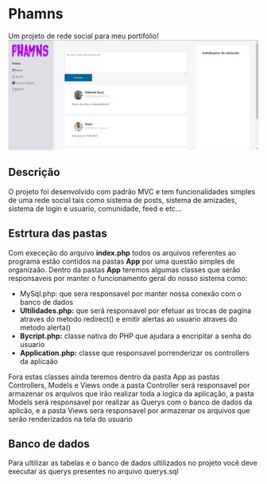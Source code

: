 # Phamns
Um projeto de rede social para meu portifólio! 
<img src="phamns_redesocial.png">
<h2> Descrição </h2>

O projeto foi desenvolvido com padrão MVC e tem funcionalidades simples de uma rede social tais como sistema de posts, sistema de amizades, sistema de login e usuario, comunidade, feed e etc...

<h2>Estrtura das pastas</h2>

Com execeção do arquivo <b>index.php</b> todos os arquivos referentes ao programa estão contidos na pastas <b>App</b> por uma questão simples de organizaão. Dentro da pastas <b>App</b> teremos algumas classes que serão responsaveis por manter o funcionamento geral do nosso sistema como:

<ul>
<li>MySql.php:</b> que sera responsavel por manter nossa conexão com o banco de dados</li>
<li><b>Ultilidades.php:</b> que será responsavel por efetuar as trocas de pagina atraves do metodo redirect() e emitir alertas ao usuario atraves do metodo alerta()</li>
<li><b>Bycript.php:</b> classe nativa do PHP que ajudara a encripitar a senha do usuario</li>
<li><b>Application.php:</b> classe que responsavel porrenderizar os controllers da aplicaão </li>
</ul>

Fora estas classes ainda teremos dentro da pasta App as pastas Controllers, Models e Views onde a pasta Controller será responsavel por armazenar os arquivos que irão realizar toda a logica da aplicação, a pasta Models será responsavel por realizar as Querys com o banco de dados da aplicão, e a pasta Views sera responsavel por armazenar os arquivos que serão renderizados na tela do usuario

<h2>Banco de dados</h2>

Para ultilizar as tabelas e o banco de dados ultilizados no projeto você deve executar as querys presentes no arquivo querys.sql 
